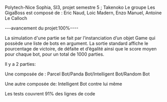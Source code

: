 Polytech-Nice Sophia, SI3, projet semestre 5 ; Takenoko Le groupe Les GigaBoss est composé de : Eric Naud, Loic Madern, Enzo Manuel, Antoine Le Calloch

---avancement du projet:100%----


La simulation d'une partie 
se fait par l’instanciation d’un objet Game qui possède une liste de bots en argument.
La sortie standard affiche le pourcentage de victoire, de défaite et d’égalité ainsi que le score moyen pour chaque bot, pour un total de 1000 parties.

Il y a 2 parties:

Une composée de : Parcel Bot/Panda Bot/Intelligent Bot/Random Bot

Une autre composée de: Intelligent Bot contre lui même

 
Les tests couvrent 91% des lignes de code
















